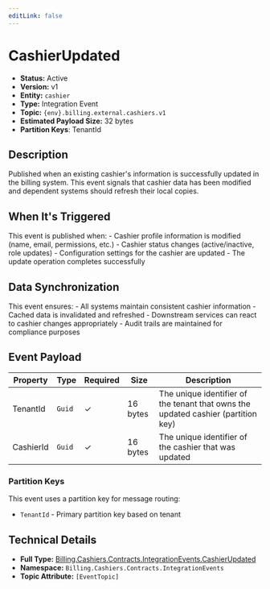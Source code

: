 ```yaml
---
editLink: false
---
```


# CashierUpdated

- **Status:** Active
- **Version:** v1
- **Entity:** `cashier`
- **Type:** Integration Event
- **Topic:** `{env}.billing.external.cashiers.v1`
- **Estimated Payload Size:** 32 bytes
- **Partition Keys**: TenantId
## Description

Published when an existing cashier's information is successfully updated in the billing system. This event signals that cashier data
                 has been modified and dependent systems should refresh their local copies.

## When It's Triggered

This event is published when:
                 - Cashier profile information is modified (name, email, permissions, etc.)
                 - Cashier status changes (active/inactive, role updates)
                 - Configuration settings for the cashier are updated
                 - The update operation completes successfully

## Data Synchronization

This event ensures:
                 - All systems maintain consistent cashier information
                 - Cached data is invalidated and refreshed
                 - Downstream services can react to cashier changes appropriately
                 - Audit trails are maintained for compliance purposes

## Event Payload

| Property | Type | Required | Size | Description |
| ----------------------------------------------------------------- | --------- | -------- | -------- | --------------------------------------------------------------------- |
| TenantId| `Guid` | ✓| 16 bytes | The unique identifier of the tenant that owns the updated cashier (partition key) |
| CashierId| `Guid` | ✓| 16 bytes | The unique identifier of the cashier that was updated |

### Partition Keys

This event uses a partition key for message routing:
- `TenantId` - Primary partition key based on tenant
## Technical Details

- **Full Type:** [Billing.Cashiers.Contracts.IntegrationEvents.CashierUpdated](https://[github.url.from.config.com]/Billing/Cashiers/Contracts/IntegrationEvents/CashierUpdated.cs)
- **Namespace:** `Billing.Cashiers.Contracts.IntegrationEvents`
- **Topic Attribute:** `[EventTopic]`
